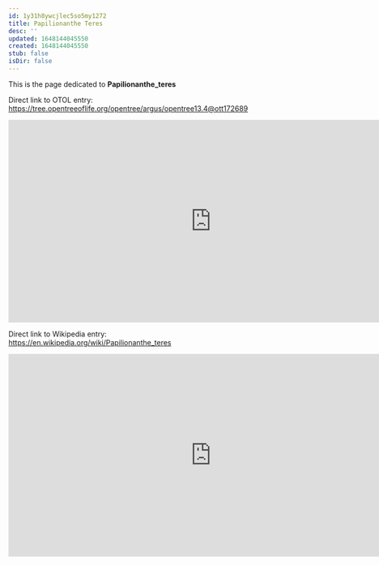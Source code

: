 ```yaml
---
id: 1y31h8ywcjlec5so5my1272
title: Papilionanthe Teres
desc: ''
updated: 1648144045550
created: 1648144045550
stub: false
isDir: false
---
```

This is the page dedicated to **Papilionanthe_teres**


Direct link to OTOL entry: https://tree.opentreeoflife.org/opentree/argus/opentree13.4@ott172689



<html>
    <body>
    <iframe src="https://tree.opentreeoflife.org/opentree/argus/opentree13.4@ott172689"
    width="800" height="400" frameborder="0" allowfullscreen> </iframe>
    </body>
</html>
    


Direct link to Wikipedia entry: https://en.wikipedia.org/wiki/Papilionanthe_teres



<html>
    <body>
    <iframe src="https://en.wikipedia.org/wiki/Papilionanthe_teres"
    width="800" height="400" frameborder="0" allowfullscreen> </iframe>
    </body>
</html>
    
